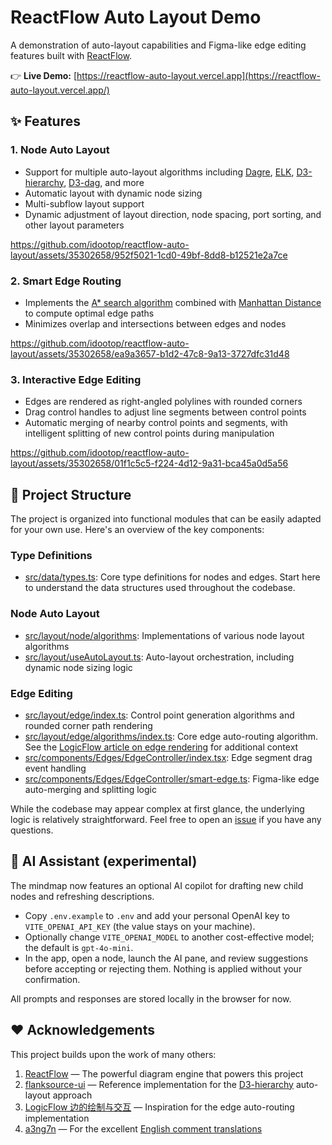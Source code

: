# ReactFlow Auto Layout Demo

A demonstration of auto-layout capabilities and Figma-like edge editing features built with [ReactFlow](https://reactflow.dev).

👉 **Live Demo:** [https://reactflow-auto-layout.vercel.app](https://reactflow-auto-layout.vercel.app/)

## ✨ Features

### 1. Node Auto Layout

- Support for multiple auto-layout algorithms including [Dagre](https://github.com/dagrejs/dagre), [ELK](https://github.com/kieler/elkjs), [D3-hierarchy](https://github.com/d3/d3-hierarchy), [D3-dag](https://github.com/erikbrinkman/d3-dag), and more
- Automatic layout with dynamic node sizing
- Multi-subflow layout support
- Dynamic adjustment of layout direction, node spacing, port sorting, and other layout parameters

https://github.com/idootop/reactflow-auto-layout/assets/35302658/952f5021-1cd0-49bf-8dd8-b12521e2a7ce

### 2. Smart Edge Routing

- Implements the [A\* search algorithm](https://en.wikipedia.org/wiki/A*_search_algorithm) combined with [Manhattan Distance](https://simple.wikipedia.org/wiki/Manhattan_distance) to compute optimal edge paths
- Minimizes overlap and intersections between edges and nodes

https://github.com/idootop/reactflow-auto-layout/assets/35302658/ea9a3657-b1d2-47c8-9a13-3727dfc31d48

### 3. Interactive Edge Editing

- Edges are rendered as right-angled polylines with rounded corners
- Drag control handles to adjust line segments between control points
- Automatic merging of nearby control points and segments, with intelligent splitting of new control points during manipulation

https://github.com/idootop/reactflow-auto-layout/assets/35302658/01f1c5c5-f224-4d12-9a31-bca45a0d5a56

## 🌲 Project Structure

The project is organized into functional modules that can be easily adapted for your own use. Here's an overview of the key components:

### Type Definitions

- [src/data/types.ts](./src/data/types.ts): Core type definitions for nodes and edges. Start here to understand the data structures used throughout the codebase.

### Node Auto Layout

- [src/layout/node/algorithms](./src/layout/node/algorithms): Implementations of various node layout algorithms
- [src/layout/useAutoLayout.ts](./src/layout/useAutoLayout.ts): Auto-layout orchestration, including dynamic node sizing logic

### Edge Editing

- [src/layout/edge/index.ts](./src/layout/edge/index.ts): Control point generation algorithms and rounded corner path rendering
- [src/layout/edge/algorithms/index.ts](./src/layout/edge/algorithms/index.ts): Core edge auto-routing algorithm. See the [LogicFlow article on edge rendering](https://juejin.cn/post/6942727734518874142) for additional context
- [src/components/Edges/EdgeController/index.tsx](./src/components/Edges/EdgeController/index.tsx): Edge segment drag event handling
- [src/components/Edges/EdgeController/smart-edge.ts](./src/components/Edges/EdgeController/smart-edge.ts): Figma-like edge auto-merging and splitting logic

While the codebase may appear complex at first glance, the underlying logic is relatively straightforward. Feel free to open an [issue](https://github.com/idootop/reactflow-auto-layout/issues) if you have any questions.

## 🤖 AI Assistant (experimental)

The mindmap now features an optional AI copilot for drafting new child nodes and refreshing descriptions.

- Copy `.env.example` to `.env` and add your personal OpenAI key to `VITE_OPENAI_API_KEY` (the value stays on your machine).
- Optionally change `VITE_OPENAI_MODEL` to another cost-effective model; the default is `gpt-4o-mini`.
- In the app, open a node, launch the AI pane, and review suggestions before accepting or rejecting them. Nothing is applied without your confirmation.

All prompts and responses are stored locally in the browser for now.

## ❤️ Acknowledgements

This project builds upon the work of many others:

1. [ReactFlow](https://reactflow.dev/) — The powerful diagram engine that powers this project
2. [flanksource-ui](https://github.com/flanksource/flanksource-ui/blob/75b35591d3bbc7d446fa326d0ca7536790f38d88/src/ui/Graphs/Layouts/algorithms/d3-hierarchy.ts) — Reference implementation for the [D3-hierarchy](https://github.com/d3/d3-hierarchy) auto-layout approach
3. [LogicFlow 边的绘制与交互](https://juejin.cn/post/6942727734518874142) — Inspiration for the edge auto-routing implementation
4. [a3ng7n](https://github.com/a3ng7n) — For the excellent [English comment translations](https://github.com/idootop/reactflow-auto-layout/pull/1)
